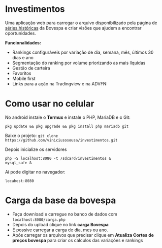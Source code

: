 # Investimentos
Uma aplicação web para carregar o arquivo disponibilizado pela página de [séries históricas](http://www.b3.com.br/pt_br/market-data-e-indices/servicos-de-dados/market-data/historico/mercado-a-vista/series-historicas/) da Bovespa e criar visões que ajudem a encontrar oportunidades. 

**Funcionalidades:**

- Rankings configuráveis por variação de dia, semana, mês, últimos 30 dias e ano
- Segmentação do ranking por volume priorizando as mais líquidas
- Gestão de carteira
- Favoritos
- Mobile first
- Links para a ação na Tradingview e na ADVFN

# Como usar no celular

No android instale o **Termux** e instale o PHP, MariaDB e o Git:

`pkg update && pkg upgrade && pkg install php mariadb git`

Baixe o projeto:
`git clone https://github.com/viniciusosousa/investimentos.git`

Depois inicialize os servidores

`php -S localhost:8080 -t /sdcard/investimentos &` <br>
`mysql_safe &`

Ai pode digitar no navegador:

`locahost:8080`

# Carga da base da bovespa

- Faça download e carregue no banco de dados com `localhost:8080/carga.php`
- Depois do upload clique no link **carga Bovespa**
- É possive carregar a carga de dia, mes ou ano.
- Após carregar os arquivos que precisar clique em **Atualiza Cortes de preços bovespa** para criar os cálculos das variações e rankings